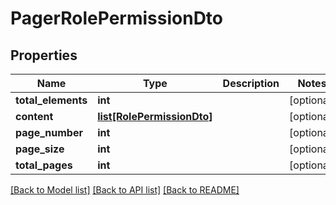 # PagerRolePermissionDto

## Properties
Name | Type | Description | Notes
------------ | ------------- | ------------- | -------------
**total_elements** | **int** |  | [optional] 
**content** | [**list[RolePermissionDto]**](RolePermissionDto.md) |  | [optional] 
**page_number** | **int** |  | [optional] 
**page_size** | **int** |  | [optional] 
**total_pages** | **int** |  | [optional] 

[[Back to Model list]](../README.md#documentation-for-models) [[Back to API list]](../README.md#documentation-for-api-endpoints) [[Back to README]](../README.md)


